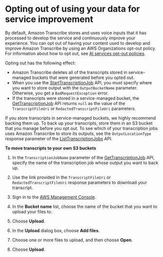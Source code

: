# Opting out of using your data for service improvement<a name="opt-out"></a>

By default, Amazon Transcribe stores and uses voice inputs that it has processed to develop the service and continuously improve your experience\. You can opt out of having your content used to develop and improve Amazon Transcribe by using an AWS Organizations opt\-out policy\. For information about how to opt out, see [AI services opt\-out policies](https://docs.aws.amazon.com/organizations/latest/userguide/orgs_manage_policies_ai-opt-out.html)\.

Opting out has the following effect:
+ Amazon Transcribe deletes all of the transcripts stored in service\-managed buckets that were generated before you opted out\.
+ When you use the [StartTranscriptionJob](https://docs.aws.amazon.com/transcribe/latest/APIReference/API_StartTranscriptionJob.html) API, you must specify where you want to store output with the `OutputBucketName` parameter\. Otherwise, you get a `BadRequestException` error\.
+ If the transcripts were stored in a service\-managed bucket, the [GetTranscriptionJob](https://docs.aws.amazon.com/transcribe/latest/APIReference/API_GetTranscriptionJob.html) API returns `null` as the value of the `TranscriptFileUri` or `RedactedTranscriptFileUri` parameters\.

If you store transcripts in service\-managed buckets, we highly recommend backing them up\. To back up your transcripts, store them in an S3 bucket that you manage before you opt out\. To see which of your transcription jobs uses Amazon Transcribe to store its outputs, see the `OutputLocationType` response parameter of the [ListTranscriptionJobs](https://docs.aws.amazon.com/transcribe/latest/APIReference/API_ListTranscriptionJobs.html) API\.

**To move transcripts to your own S3 buckets**



1. In the `TranscriptionJobName` parameter of the [GetTranscriptionJob](https://docs.aws.amazon.com/transcribe/latest/APIReference/API_GetTranscriptionJob.html) API, specify the name of the transcription job whose output you want to back up\.

1. Use the link provided in the `TranscriptFileUri` or `RedactedTranscriptFileUri` response parameters to download your transcript\.

1. Sign in to the [AWS Management Console](https://console.aws.amazon.com/s3/)\.

1. In the **Bucket name** list, choose the name of the bucket that you want to upload your files to\.

1. Choose **Upload**\.

1. In the **Upload** dialog box, choose **Add files**\.

1. Choose one or more files to upload, and then choose **Open**\.

1. Choose **Upload**\.